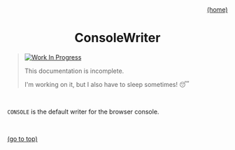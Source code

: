 <div id="top" align="right"><a href="https://github.com/auturge/logger#readme">(home)</a></div>

# <h1 align="center">ConsoleWriter</h1> #

>
> [![Work In Progress][WIP-badge]](#top)
>
> This documentation is incomplete.
>
> I'm working on it, but I also have to sleep sometimes! :sleeping:

<br>

`CONSOLE` is the default writer for the browser console.

<br>

<a href="#top">(go to top)</a>

[WIP-badge]: https://img.shields.io/static/v1?label=WIP:&message=Work-in-Progress&color=blueviolet

